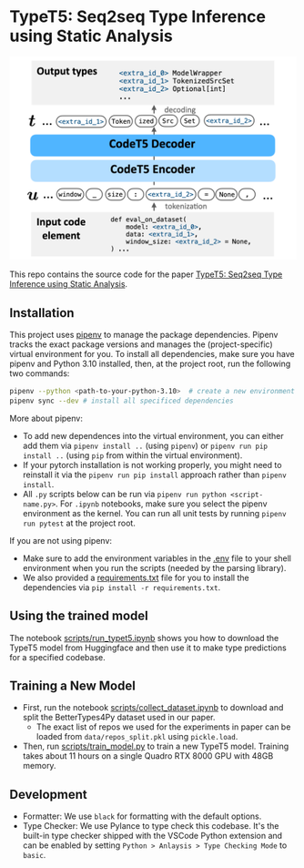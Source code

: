 # TypeT5: Seq2seq Type Inference using Static Analysis

<img src="data/TypeT5-Workflow.png" width="600" alt="TypeT5 Workflow">

This repo contains the source code for the paper [TypeT5: Seq2seq Type Inference using Static Analysis](https://openreview.net/forum?id=4TyNEhI2GdN&noteId=EX_-kP9xah).

## Installation

This project uses [pipenv](https://pipenv.pypa.io/en/latest/) to manage the package dependencies. Pipenv tracks the exact package versions and manages the (project-specific) virtual environment for you. To install all dependencies, make sure you have pipenv and Python 3.10 installed, then, at the project root, run the following two commands:
```bash
pipenv --python <path-to-your-python-3.10>  # create a new environment for this project
pipenv sync --dev # install all specificed dependencies
```

More about pipenv:
- To add new dependences into the virtual environment, you can either add them via `pipenv install ..` (using `pipenv`) or `pipenv run pip install ..` (using `pip` from within the virtual environment).
- If your pytorch installation is not working properly, you might need to reinstall it via the `pipenv run pip install` approach rather than `pipenv install`.
- All `.py` scripts below can be run via `pipenv run python <script-name.py>`. For `.ipynb` notebooks, make sure you select the pipenv environment as the kernel. You can run all unit tests by running `pipenv run pytest` at the project root.

If you are not using pipenv:
- Make sure to add the environment variables in the [.env](.env) file to your shell environment when you run the scripts (needed by the parsing library).
- We also provided a [requirements.txt](requirements.txt) file for you to install the dependencies via `pip install -r requirements.txt`.


## Using the trained model
The notebook [scripts/run_typet5.ipynb](scripts/run_typet5.ipynb) shows you how to download the TypeT5 model from Huggingface and then use it to make type predictions for a specified codebase.

## Training a New Model

- First, run the notebook [scripts/collect_dataset.ipynb](scripts/collect_dataset.ipynb) to download and split the BetterTypes4Py dataset used in our paper.
    - The exact list of repos we used for the experiments in paper can be loaded from `data/repos_split.pkl` using `pickle.load`.
- Then, run [scripts/train_model.py](scripts/train_model.py) to train a new TypeT5 model. Training takes about 11 hours on a single Quadro RTX 8000 GPU with 48GB memory.


## Development
- Formatter: We use `black` for formatting with the default options.
- Type Checker: We use Pylance to type check this codebase. It's the built-in type checker shipped with the VSCode Python extension and can be enabled by setting `Python > Anlaysis > Type Checking Mode` to `basic`.
